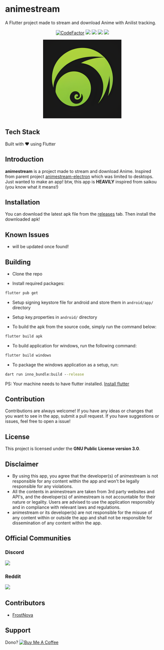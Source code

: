 # animestream

A Flutter project made to stream and download Anime with Anilist tracking.

<p align="center">
<a href="https://www.codefactor.io/repository/github/frostnova721/animestream/overview/master"><img src="https://www.codefactor.io/repository/github/frostnova721/animestream/badge/master?style=for-the-badge" alt="CodeFactor" /></a>
<a href="https://github.com/frostnova721/animestream/releases"><img src="https://img.shields.io/github/downloads/frostnova721/animestream/total.svg?style=for-the-badge&color=CAF979"></a>
<a href="https://img.shields.io/badge/Made_With-Flutter-%2302569B.svg?style=for-the-badge&logo=Flutter&logoColor=white"><img src="https://img.shields.io/badge/Made_With-Flutter-%2302569B.svg?style=for-the-badge&logo=Flutter&logoColor=white"></a>
<a href="https://img.shields.io/badge/Made_For-Android-3DDC84?style=for-the-badge&logo=android&logoColor=white"><img src="https://img.shields.io/badge/Made_For-Android-3DDC84?style=for-the-badge&logo=android&logoColor=white"></a>
<a href="https://discord.gg/DEQHYGJ9Zr"><img src="https://img.shields.io/discord/1323364150067466331?style=for-the-badge&logo=discord&color=5865F2"></a>
</p>

<p align="center">
    <img src="lib/assets/icons/logo.png" width="256" height="256" alt="project logo">
</p>

## Tech Stack

Built with ❤️ using Flutter

## Introduction

**animestream** is a project made to stream and download Anime. Inspired from parent project [animestream-electron](https://github.com/frostnova721/animestream-electron) which was limited to desktops. Just wanted to make an app! btw, this app is **HEAVILY** inspired from saikou (you know what it means!)

## Installation

You can download the latest apk file from the [releases](https://github.com/frostnova721/animestream/releases) tab. Then install the downloaded apk!

## Known Issues

- will be updated once found!

## Building

- Clone the repo

- Install required packages:

```cmd
flutter pub get
```

- Setup signing keystore file for android and store them in `android/app/` directory

- Setup key.properties in `android/` directory

- To build the apk from the source code, simply run the command below:

```cmd
flutter build apk
```

- To build application for windows, run the following command:

```cmd
flutter build windows
```

- To package the windows application as a setup, run:

```cmd
dart run inno_bundle:build --release
```

PS: Your machine needs to have flutter installed. [Install flutter](https://docs.flutter.dev/get-started/install)

## Contribution

Contributions are always welcome! If you have any ideas or changes that you want to see in the app, submit a pull request. If you have suggestions or issues, feel free to open a issue!

## License

This project is licensed under the **GNU Public License version 3.0**.

## Disclaimer

- By using this app, you agree that the developer(s) of animestream is not responsible for any content within the app and won't be legally responsible for any violations.
- All the contents in animestream are taken from 3rd party websites and API's, and the developer(s) of animestream is not accountable for their nature or legality. Users are advised to use the application responsibly and in compliance with relevant laws and regulations.
- animestream or its developer(s) are not responsible for the misuse of any content within or outside the app and shall not be responsible for dissemination of any content within the app.

## Official Communities

### Discord
<a href="https://discord.gg/DEQHYGJ9Zr">
<img src="http://invidget.switchblade.xyz/DEQHYGJ9Zr">
</a>

### Reddit
<a href="https://www.reddit.com/r/animestream/">
<img src="https://img.shields.io/badge/Reddit-Join%20Our%20Community-FF4500?style=for-the-badge&logo=reddit&logoColor=white">
</a>


## Contributors

- [FrostNova](https://github.com/frostnova721)

## Support

Dono? 
<a href="https://www.buymeacoffee.com/frostnova" target="_blank"><img src="https://cdn.buymeacoffee.com/buttons/v2/default-yellow.png" alt="Buy Me A Coffee" style="height: 60px !important;width: 217px !important;" ></a>